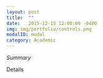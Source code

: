 ```yaml
---
layout: post
title:  ""
date:   2015-12-15 12:00:00 -0400
img: img/portfolio/controls.png
modalID: modal
category: Academic
---
```

_Summary_

Details